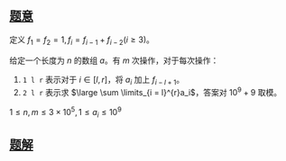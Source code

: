 ## [题意](https://codeforces.com/problemset/problem/446/C)
定义 $f_1 = f_2 = 1, f_i = f_{i - 1} + f_{i - 2} \left(i \geq 3\right)$。

给定一个长度为 $n$ 的数组 $a$。有 $m$ 次操作，对于每次操作：
1. `1 l r` 表示对于 $i \in \left[l, r\right]$，将 $a_i$ 加上 $f_{i - l + 1}$。
2. `2 l r` 表示求 $\large \sum \limits_{i = l}^{r}a_i$，答案对 $10^9  +9$ 取模。

$1 \leq n, m \leq 3 \times 10^5, 1 \leq a_i \leq 10^9$

## [题解]()